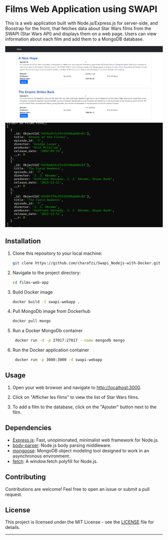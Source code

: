 # Films Web Application using SWAPI

This is a web application built with Node.js/Express.js for server-side, and Boostrap for the front, that fetches data about Star Wars films from the SWAPI (Star Wars API) and displays them on a web page. Users can view information about each film and add them to a MongoDB database.

![Screenshot1](https://github.com/charafzi/Swapi_Nodejs-with-Docker/blob/main/Screenshots/swapiwebapp.png)
![Screenshot2](https://github.com/charafzi/Swapi_Nodejs-with-Docker/blob/main/Screenshots/mongodb.png)

## Installation

1. Clone this repository to your local machine:

    ```bash
    git clone https://github.com/charafzi/Swapi_Nodejs-with-Docker.git
    ```

2. Navigate to the project directory:

    ```bash
    cd films-web-app
    ```

3. Build Docker image

    ```bash
    docker build -t swapi-webapp .
    ```
4. Pull MongoDb image from Dockerhub
    ```bash
    docker pull mongo
    ```
5. Run a Docker MongoDb container
   ```bash
    docker run -d -p 27017:27017 --name mongodb mongo
    ```
6. Run the Docker application container
   ```bash
    docker run -p 3000:3000 -d swapi-webapp
    ```
   
## Usage

1. Open your web browser and navigate to [http://localhost:3000](http://localhost:3000).

2. Click on "Afficher les films" to view the list of Star Wars films.

3. To add a film to the database, click on the "Ajouter" button next to the film.

## Dependencies

- [Express.js](https://expressjs.com/): Fast, unopinionated, minimalist web framework for Node.js.
- [body-parser](https://www.npmjs.com/package/body-parser): Node.js body parsing middleware.
- [mongoose](https://mongoosejs.com/): MongoDB object modeling tool designed to work in an asynchronous environment.
- [fetch](https://www.npmjs.com/package/fetch): A window.fetch polyfill for Node.js.

## Contributing

Contributions are welcome! Feel free to open an issue or submit a pull request.

## License

This project is licensed under the MIT License - see the [LICENSE](LICENSE) file for details.

---

